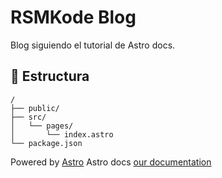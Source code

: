 # RSMKode Blog

Blog siguiendo el tutorial de Astro docs.

## 🚀 Estructura

```text
/
├── public/
├── src/
│   └── pages/
│       └── index.astro
└── package.json
```

Powered by [Astro](https://docs.astro.build)
Astro docs [our documentation](https://docs.astro.build)
